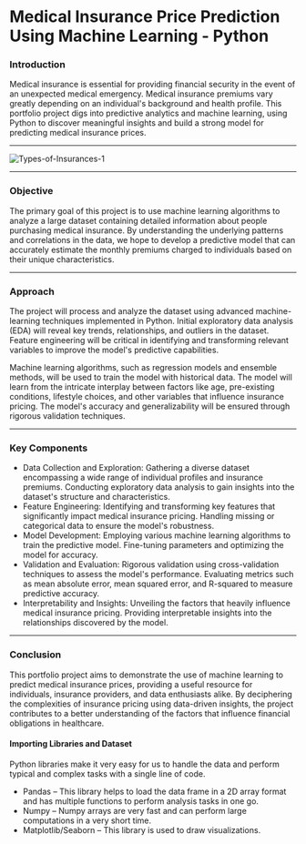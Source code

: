 # Medical Insurance Price Prediction Using Machine Learning - Python  

### Introduction
Medical insurance is essential for providing financial security in the event of an unexpected medical emergency. Medical insurance premiums vary greatly depending on an individual's background and health profile. This portfolio project digs into predictive analytics and machine learning, using Python to discover meaningful insights and build a strong model for predicting medical insurance prices.  
***
![Types-of-Insurances-1](https://github.com/solomonadekunle63/Medical-Insurance-Price-Prediction-using-Machine-Learning-Python/assets/127578867/27bac960-bc05-4b16-a475-8c188d5cf9ad)  
***
### Objective
The primary goal of this project is to use machine learning algorithms to analyze a large dataset containing detailed information about people purchasing medical insurance. By understanding the underlying patterns and correlations in the data, we hope to develop a predictive model that can accurately estimate the monthly premiums charged to individuals based on their unique characteristics.  
***
### Approach
The project will process and analyze the dataset using advanced machine-learning techniques implemented in Python. Initial exploratory data analysis (EDA) will reveal key trends, relationships, and outliers in the dataset. Feature engineering will be critical in identifying and transforming relevant variables to improve the model's predictive capabilities.

Machine learning algorithms, such as regression models and ensemble methods, will be used to train the model with historical data. The model will learn from the intricate interplay between factors like age, pre-existing conditions, lifestyle choices, and other variables that influence insurance pricing. The model's accuracy and generalizability will be ensured through rigorous validation techniques.  
***
### Key Components
* Data Collection and Exploration: Gathering a diverse dataset encompassing a wide range of individual profiles and insurance premiums. Conducting exploratory data analysis to gain insights into the dataset's structure and characteristics.
* Feature Engineering: Identifying and transforming key features that significantly impact medical insurance pricing. Handling missing or categorical data to ensure the model's robustness.
* Model Development: Employing various machine learning algorithms to train the predictive model. Fine-tuning parameters and optimizing the model for accuracy.
* Validation and Evaluation: Rigorous validation using cross-validation techniques to assess the model's performance. Evaluating metrics such as mean absolute error, mean squared error, and R-squared to measure predictive accuracy.
* Interpretability and Insights: Unveiling the factors that heavily influence medical insurance pricing. Providing interpretable insights into the relationships discovered by the model.
***
### Conclusion
This portfolio project aims to demonstrate the use of machine learning to predict medical insurance prices, providing a useful resource for individuals, insurance providers, and data enthusiasts alike. By deciphering the complexities of insurance pricing using data-driven insights, the project contributes to a better understanding of the factors that influence financial obligations in healthcare.  

#### Importing Libraries and Dataset
Python libraries make it very easy for us to handle the data and perform typical and complex tasks with a single line of code.
* Pandas – This library helps to load the data frame in a 2D array format and has multiple functions to perform analysis tasks in one go.
* Numpy – Numpy arrays are very fast and can perform large computations in a very short time.
* Matplotlib/Seaborn – This library is used to draw visualizations.
